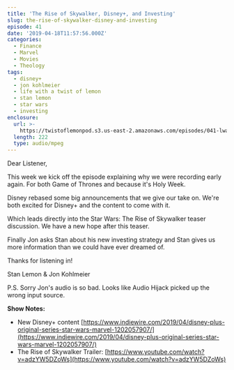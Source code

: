 ```yaml
---
title: 'The Rise of Skywalker, Disney+, and Investing'
slug: the-rise-of-skywalker-disney-and-investing
episode: 41
date: '2019-04-18T11:57:56.000Z'
categories:
  - Finance
  - Marvel
  - Movies
  - Theology
tags:
  - disney+
  - jon kohlmeier
  - life with a twist of lemon
  - stan lemon
  - star wars
  - investing
enclosure:
  url: >-
    https://twistoflemonpod.s3.us-east-2.amazonaws.com/episodes/041-lwatol-20190418.mp3
  length: 222
  type: audio/mpeg
---
```


Dear Listener,

This week we kick off the episode explaining why we were recording early again. For both Game of Thrones and because it's Holy Week.

Disney rebased some big announcements that we give our take on. We're both excited for Disney+ and the content to come with it.

Which leads directly into the Star Wars: The Rise of Skywalker teaser discussion. We have a new hope after this teaser.

Finally Jon asks Stan about his new investing strategy and Stan gives us more information than we could have ever dreamed of.

Thanks for listening in!

Stan Lemon & Jon Kohlmeier

P.S. Sorry Jon's audio is so bad. Looks like Audio Hijack picked up the wrong input source.

**Show Notes:**

- New Disney+ content [https://www.indiewire.com/2019/04/disney-plus-original-series-star-wars-marvel-1202057907/](https://www.indiewire.com/2019/04/disney-plus-original-series-star-wars-marvel-1202057907/)
- The Rise of Skywalker Trailer: [https://www.youtube.com/watch?v=adzYW5DZoWs](https://www.youtube.com/watch?v=adzYW5DZoWs)
